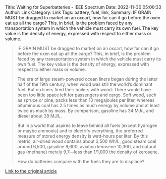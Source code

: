 Title: Waiting for Superbatteries - IEEE Spectrum
Date: 2022-11-30 05:00:33
Author: Link
Category: Link
Tags: battery, fuel, link, 
Summary: IF GRAIN MUST be dragged to market on an oxcart, how far can it go before the oxen eat up all the cargo? This, in brief, is the problem faced by any transportation system in which the vehicle must carry its own fuel. The key value is the density of energy, expressed with respect to either mass or volume.

> IF GRAIN MUST be dragged to market on an oxcart, how far can it go before the oxen eat up all the cargo? This, in brief, is the problem faced by any transportation system in which the vehicle must carry its own fuel. The key value is the density of energy, expressed with respect to either mass or volume.
> 
> The era of large steam-powered ocean liners began during the latter half of the 19th century, when wood was still the world’s dominant fuel. But no liners fired their boilers with wood: There would have been too little space left for passengers and cargo. Soft wood, such as spruce or pine, packs less than 10 megajoules per liter, whereas bituminous coal has 2.5 times as much energy by volume and at least twice as much by mass. By comparison, gasoline has 34 MJ/L and diesel about 38 MJ/L.
> 
> But in a world that aspires to leave behind all fuels (except hydrogen or maybe ammonia) and to electrify everything, the preferred measure of stored energy density is watt-hours per liter. By this metric, air-dried wood contains about 3,500 Wh/L, good steam coal around 6,500, gasoline 9,600, aviation kerosene 10,300, and natural gas (methane) merely 9.7—less than 1/1,000 the density of kerosene.
> 
> How do batteries compare with the fuels they are to displace? 

[Link to the original article](https://spectrum.ieee.org/ev-battery-2658649740)
